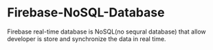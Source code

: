 # Firebase-NoSQL-Database
Firebase real-time database is NoSQL(no sequral database) that allow developer is store and synchronize the data in real time.
